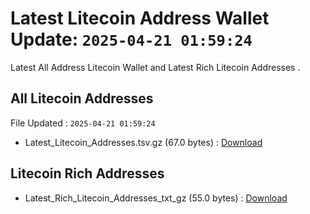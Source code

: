 # Latest Litecoin Address Wallet Update: `2025-04-21 01:59:24`

Latest All Address Litecoin Wallet and Latest Rich Litecoin Addresses .

## All Litecoin Addresses

File Updated : `2025-04-21 01:59:24`

- Latest_Litecoin_Addresses.tsv.gz (67.0 bytes) : [Download](https://github.com/Pymmdrza/Rich-Address-Wallet/releases/tag/Litecoin)

## Litecoin Rich Addresses

- Latest_Rich_Litecoin_Addresses_txt_gz (55.0 bytes) : [Download](https://github.com/Pymmdrza/Rich-Address-Wallet/releases/tag/Litecoin)

